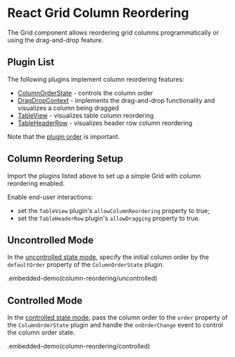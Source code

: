 # React Grid Column Reordering

The Grid component allows reordering grid columns programmatically or using the drag-and-drop feature.

## Plugin List

The following plugins implement column reordering features:
- [ColumnOrderState](../reference/column-order-state.md) - controls the column order
- [DragDropContext](../reference/drag-drop-context.md) - implements the drag-and-drop functionality and visualizes a column being dragged
- [TableView](../reference/table-view.md) - visualizes table column reordering
- [TableHeaderRow](../reference/table-header-row.md) - visualizes header row column reordering

Note that the [plugin order](../README.md#plugin-order) is important.

## Column Reordering Setup

Import the plugins listed above to set up a simple Grid with column reordering enabled.

Enable end-user interactions:
- set the `TableView` plugin's `allowColumnReordering` property to true;
- set the `TableHeaderRow` plugin's `allowDragging` property to true.

## Uncontrolled Mode

In the [uncontrolled state mode](controlled-and-uncontrolled-modes.md), specify the initial column order by the `defaultOrder` property of the `ColumnOrderState` plugin.

.embedded-demo(column-reordering/uncontrolled)

## Controlled Mode

In the [controlled state mode](controlled-and-uncontrolled-modes.md), pass the column order to the `order` property of the `ColumnOrderState` plugin and handle the `onOrderChange` event to control the column order state.

.embedded-demo(column-reordering/controlled)
